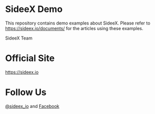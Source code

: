 # SideeX Demo
This repository contains demo examples about SideeX. Please refer to https://sideex.io/documents/ for the articles using these examples.

SideeX Team

# Official Site
https://sideex.io

# Follow Us
[@sideex_io](https://twitter.com/sideex_io) and [Facebook](https://www.facebook.com/sideex.io/)
